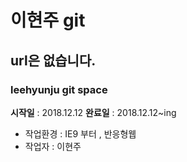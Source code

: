 # 이현주 git

## url은 없습니다.
### leehyunju git space
**시작일** : 2018.12.12
**완료일** : 2018.12.12~ing

 * 작업환경 : IE9 부터 , 반응형웹
* 작업자 : 이현주
